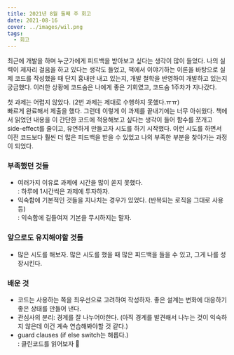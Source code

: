 ```yaml
---
title: 2021년 8월 둘째 주 회고
date: 2021-08-16
cover: ../images/wil.png
tags:
  - 회고
---
```


최근에 개발을 하며 누군가에게 피드백을 받아보고 싶다는 생각이 많이 들었다. 나의 실력이 제자리 걸음을 하고 있다는 생각도 들었고, 책에서 이야기하는 이론을 바탕으로 실제 코드를 작성했을 때 단지 흉내만 내고 있는지, 개발 철학을 반영하여 개발하고 있는지 궁금했다.
이러한 상황에 코드숨은 나에게 좋은 기회였고, 코드숨 1주차가 지나갔다.

첫 과제는 어렵지 않았다. (2번 과제는 제대로 수행하지 못했다.ㅠㅠ)\
빠르게 완료해서 제출을 했다. 그런데 이렇게 이 과제를 끝내기에는 너무 아쉬웠다. 책에서 읽었던 내용을 이 간단한 코드에 적용해보고 싶다는 생각이 들어 함수를 쪼개고 side-effect를 줄이고, 유연하게 만들고자 시도를 하기 시작했다.
이런 시도를 하면서 이전 코드보다 훨씬 더 많은 피드백을 받을 수 있었고 나의 부족한 부분을 찾아가는 과정이 되었다.

### 부족했던 것들

- 여러가지 이유로 과제에 시간을 많이 쏟지 못했다. \
  : 하루에 1시간씩은 과제에 투자하자.
- 익숙함에 기본적인 것들을 지나치는 경우가 있었다. (반복되는 로직을 그대로 사용등) \
  : 익숙함에 길들여져 기본을 무시하지는 말자.

### 앞으로도 유지해야할 것들

- 많은 시도를 해보자. 많은 시도를 했을 때 많은 피드백을 들을 수 있고, 그게 나를 성장시킨다.

### 배운 것

- 코드는 사용하는 쪽을 최우선으로 고려하여 작성하자. 좋은 설계는 변화에 대응하기 좋은 상태를 만들어 낸다.
- 관심사의 분리: 경계를 잘 나누어야한다. (아직 경계를 발견해서 나누는 것이 익숙하지 않은데 이건 계속 연습해봐야할 것 같다.)
- guard clauses (if else switch는 해롭다.)\
  : 클린코드를 읽어보자 💪
